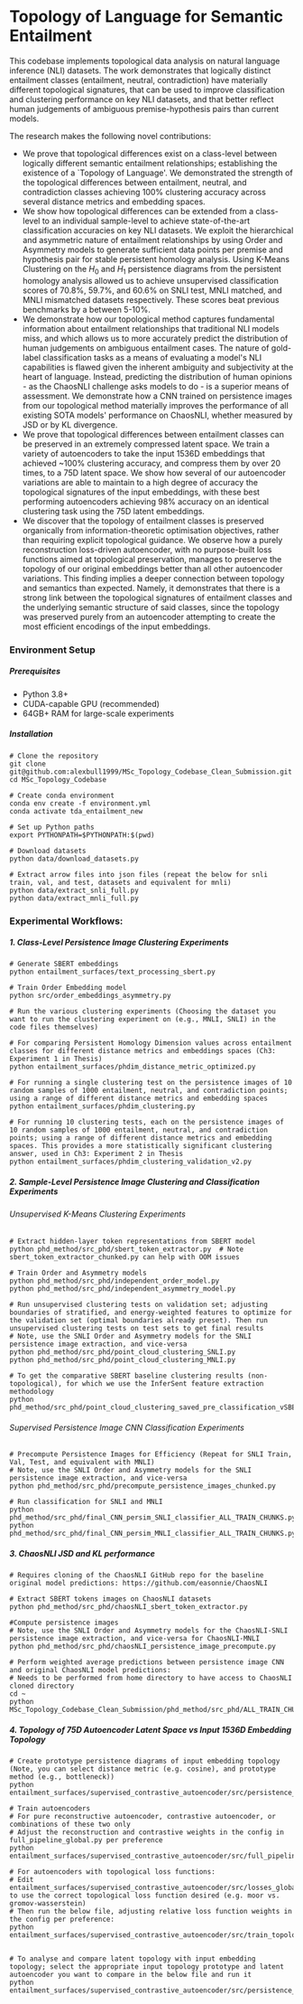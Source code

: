 # Topology of Language for Semantic Entailment

This codebase implements topological data analysis on natural language inference (NLI) datasets. The work demonstrates that logically distinct entailment classes (entailment, neutral, contradiction) have materially different topological signatures, that can be used to improve classification and clustering performance on key NLI datasets, and that better reflect human judgements of ambiguous premise-hypothesis pairs than current models.

The research makes the following novel contributions:
- We prove that topological differences exist on a class-level between logically different semantic entailment relationships; establishing the existence of a `Topology of Language'. We demonstrated the strength of the topological differences between entailment, neutral, and contradiction classes achieving 100\% clustering accuracy across several distance metrics and embedding spaces.
- We show how topological differences can be extended from a class-level to an individual sample-level to achieve state-of-the-art classification accuracies on key NLI datasets. We exploit the hierarchical and asymmetric nature of entailment relationships by using Order and Asymmetry models to generate sufficient data points per premise and hypothesis pair for stable persistent homology analysis. Using K-Means Clustering on the $H_0$ and $H_1$ persistence diagrams from the persistent homology analysis allowed us to achieve unsupervised classification scores of 70.8\%, 59.7\%, and 60.6\% on SNLI test, MNLI matched, and MNLI mismatched datasets respectively. These scores beat previous benchmarks by a between 5-10\%.
- We demonstrate how our topological method captures fundamental information about entailment relationships that traditional NLI models miss, and which allows us to more accurately predict the distribution of human judgements on ambiguous entailment cases. The nature of gold-label classification tasks as a means of evaluating a model's NLI capabilities is flawed given the inherent ambiguity and subjectivity at the heart of language. Instead, predicting the distribution of human opinions - as the ChaosNLI challenge asks models to do - is a superior means of assessment. We demonstrate how a CNN trained on persistence images from our topological method materially improves the performance of all existing SOTA models' performance on ChaosNLI, whether measured by JSD or by KL divergence. 
- We prove that topological differences between entailment classes can be preserved in an extremely compressed latent space. We train a variety of autoencoders to take the input 1536D embeddings that achieved ~100\% clustering accuracy, and compress them by over 20 times, to a 75D latent space. We show how several of our autoencoder variations are able to maintain to a high degree of accuracy the topological signatures of the input embeddings, with these best performing autoencoders achieving 98\% accuracy on an identical clustering task using the 75D latent embeddings. 
- We discover that the topology of entailment classes is preserved organically from information-theoretic optimisation objectives, rather than requiring explicit topological guidance. We observe how a purely reconstruction loss-driven autoencoder, with no purpose-built loss functions aimed at topological preservation, manages to preserve the topology of our original embeddings better than all other autoencoder variations. This finding implies a deeper connection between topology and semantics than expected. Namely, it demonstrates that there is a strong link between the topological signatures of entailment classes and the underlying semantic structure of said classes, since the topology was preserved purely from an autoencoder attempting to create the most efficient encodings of the input embeddings. 


### Environment Setup

##### Prerequisites

- Python 3.8+
- CUDA-capable GPU (recommended)
- 64GB+ RAM for large-scale experiments

##### Installation

```
# Clone the repository
git clone git@github.com:alexbull1999/MSc_Topology_Codebase_Clean_Submission.git
cd MSc_Topology_Codebase

# Create conda environment
conda env create -f environment.yml
conda activate tda_entailment_new

# Set up Python paths
export PYTHONPATH=$PYTHONPATH:$(pwd)

# Download datasets
python data/download_datasets.py 

# Extract arrow files into json files (repeat the below for snli train, val, and test, datasets and equivalent for mnli)
python data/extract_snli_full.py 
python data/extract_mnli_full.py 

```

### Experimental Workflows:

##### 1. Class-Level Persistence Image Clustering Experiments

```
# Generate SBERT embeddings
python entailment_surfaces/text_processing_sbert.py

# Train Order Embedding model
python src/order_embeddings_asymmetry.py

# Run the various clustering experiments (Choosing the dataset you want to run the clustering experiment on (e.g., MNLI, SNLI) in the code files themselves)

# For comparing Persistent Homology Dimension values across entailment classes for different distance metrics and embeddings spaces (Ch3: Experiment 1 in Thesis)
python entailment_surfaces/phdim_distance_metric_optimized.py 

# For running a single clustering test on the persistence images of 10 random samples of 1000 entailment, neutral, and contradiction points; using a range of different distance metrics and embedding spaces
python entailment_surfaces/phdim_clustering.py

# For running 10 clustering tests, each on the persistence images of 10 random samples of 1000 entailment, neutral, and contradiction points; using a range of different distance metrics and embedding spaces. This provides a more statistically significant clustering answer, used in Ch3: Experiment 2 in Thesis
python entailment_surfaces/phdim_clustering_validation_v2.py
```

##### 2. Sample-Level Persistence Image Clustering and Classification Experiments

###### Unsupervised K-Means Clustering Experiments

```
# Extract hidden-layer token representations from SBERT model
python phd_method/src_phd/sbert_token_extractor.py  # Note sbert_token_extractor_chunked.py can help with OOM issues

# Train Order and Asymmetry models
python phd_method/src_phd/independent_order_model.py 
python phd_method/src_phd/independent_asymmetry_model.py 

# Run unsupervised clustering tests on validation set; adjusting boundaries of stratified, and energy-weighted features to optimize for the validation set (optimal boundaries already preset). Then run unsupervised clustering tests on test sets to get final results
# Note, use the SNLI Order and Asymmetry models for the SNLI persistence image extraction, and vice-versa
python phd_method/src_phd/point_cloud_clustering_SNLI.py
python phd_method/src_phd/point_cloud_clustering_MNLI.py

# To get the comparative SBERT baseline clustering results (non-topological), for which we use the InferSent feature extraction methodology
python phd_method/src_phd/point_cloud_clustering_saved_pre_classification_vSBERT_Baseline.py

```

###### Supervised Persistence Image CNN Classification Experiments

```
# Precompute Persistence Images for Efficiency (Repeat for SNLI Train, Val, Test, and equivalent with MNLI)
# Note, use the SNLI Order and Asymmetry models for the SNLI persistence image extraction, and vice-versa
python phd_method/src_phd/precompute_persistence_images_chunked.py 

# Run classification for SNLI and MNLI
python phd_method/src_phd/final_CNN_persim_SNLI_classifier_ALL_TRAIN_CHUNKS.py
python phd_method/src_phd/final_CNN_persim_MNLI_classifier_ALL_TRAIN_CHUNKS.py

```

##### 3. ChaosNLI JSD and KL performance

```
# Requires cloning of the ChaosNLI GitHub repo for the baseline original model predictions: https://github.com/easonnie/ChaosNLI 

# Extract SBERT tokens images on ChaosNLI datasets
python phd_method/src_phd/chaosNLI_sbert_token_extractor.py

#Compute persistence images
# Note, use the SNLI Order and Asymmetry models for the ChaosNLI-SNLI persistence image extraction, and vice-versa for ChaosNLI-MNLI
python phd_method/src_phd/chaosNLI_persistence_image_precompute.py

# Perform weighted average predictions between persistence image CNN and original ChaosNLI model predictions:
# Needs to be performed from home directory to have access to ChaosNLI cloned directory 
cd ~ 
python MSc_Topology_Codebase_Clean_Submission/phd_method/src_phd/ALL_TRAIN_CHUNKS_chaosNLI_hybrid_SOTA_PersimCNN_image_classification_SNLI_MNLI_separate_eval.py

```


##### 4. Topology of 75D Autoencoder Latent Space vs Input 1536D Embedding Topology

```
# Create prototype persistence diagrams of input embedding topology (Note, you can select distance metric (e.g. cosine), and prototype method (e.g., bottleneck))
python entailment_surfaces/supervised_contrastive_autoencoder/src/persistence_diagram_prototype_creator.py

# Train autoencoders
# For pure reconstructive autoencoder, contrastive autoencoder, or combinations of these two only 
# Adjust the reconstruction and contrastive weights in the config in full_pipeline_global.py per preference
python entailment_surfaces/supervised_contrastive_autoencoder/src/full_pipeline_global.py

# For autoencoders with topological loss functions:
# Edit  entailment_surfaces/supervised_contrastive_autoencoder/src/losses_global_topological.py, to use the correct topological loss function desired (e.g. moor vs. gromov-wasserstein)
# Then run the below file, adjusting relative loss function weights in the config per preference:
python entailment_surfaces/supervised_contrastive_autoencoder/src/train_topological_autoencoder.py 


# To analyse and compare latent topology with input embedding topology; select the appropriate input topology prototype and latent autoencoder you want to compare in the below file and run it
python entailment_surfaces/supervised_contrastive_autoencoder/src/persistence_diagram_comparison_inputvslatent.py

```
